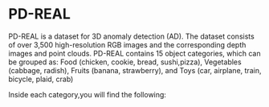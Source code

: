 # PD-REAL
PD-REAL is a dataset for 3D anomaly detection (AD). The dataset consists of over 3,500 high-resolution RGB images and the corresponding depth images and point clouds. PD-REAL contains 15 object categories, which can be grouped as: Food (chicken, cookie, bread, sushi,pizza), Vegetables (cabbage, radish), Fruits (banana, strawberry), and Toys (car, airplane, train, bicycle, plaid, crab)

Inside each category,you will find the following:

